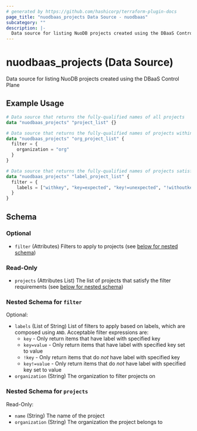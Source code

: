 ```yaml
---
# generated by https://github.com/hashicorp/terraform-plugin-docs
page_title: "nuodbaas_projects Data Source - nuodbaas"
subcategory: ""
description: |-
  Data source for listing NuoDB projects created using the DBaaS Control Plane
---
```


# nuodbaas_projects (Data Source)

Data source for listing NuoDB projects created using the DBaaS Control Plane

## Example Usage

```terraform
# Data source that returns the fully-qualified names of all projects
data "nuodbaas_projects" "project_list" {}

# Data source that returns the fully-qualified names of projects within an organization
data "nuodbaas_projects" "org_project_list" {
  filter = {
    organization = "org"
  }
}

# Data source that returns the fully-qualified names of projects satisfying label requirements
data "nuodbaas_projects" "label_project_list" {
  filter = {
    labels = ["withkey", "key=expected", "key!=unexpected", "!withoutkey"]
  }
}
```

<!-- schema generated by tfplugindocs -->
## Schema

### Optional

- `filter` (Attributes) Filters to apply to projects (see [below for nested schema](#nestedatt--filter))

### Read-Only

- `projects` (Attributes List) The list of projects that satisfy the filter requirements (see [below for nested schema](#nestedatt--projects))

<a id="nestedatt--filter"></a>
### Nested Schema for `filter`

Optional:

- `labels` (List of String) List of filters to apply based on labels, which are composed using `AND`. Acceptable filter expressions are:
  * `key` - Only return items that have label with specified key
  * `key=value` - Only return items that have label with specified key set to value
  * `!key` - Only return items that do _not_ have label with specified key
  * `key!=value` - Only return items that do _not_ have label with specified key set to value
- `organization` (String) The organization to filter projects on


<a id="nestedatt--projects"></a>
### Nested Schema for `projects`

Read-Only:

- `name` (String) The name of the project
- `organization` (String) The organization the project belongs to
